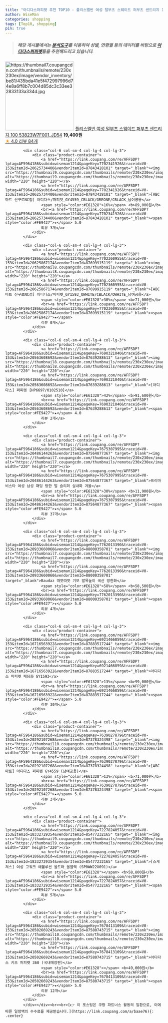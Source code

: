 ```yaml
---
title: "아디다스퍼피렛 추천 TOP10 - 플리스멜번 여성 털부츠 스웨이드 퍼부츠 샌드리지 100 53823W7F001_JD54"
author: WiseMan
categories: shopping
tags: [Top10, shopping]
pin: true
---
```


> ##### 해당 게시물에서는 [**분석도구**](https://itemscout.io/)를 이용하여 **성별**, **연령별** 등의 데이터를 바탕으로 [**아디다스퍼피렛**](https://link.coupang.com/a/baae76)들을 추천해드리고 있습니다.
<div class="container"><div class="row">
            <div class="col-6 col-sm-4 col-lg-4 col-lg-3">
                <div class="product-container">
                    <a href="https://link.coupang.com/re/AFFSDP?lptag=AF5964186&subid=wiseman1214&pageKey=7649071548&traceid=V0-153&itemId=20347379877&vendorItemId=87431969706" target="_blank"><img src="https://thumbnail7.coupangcdn.com/thumbnails/remote/230x230ex/image/vendor_inventory/be81/435bda41e5f472997996d74e8a6ff8b7c004d85dc3c33ee32833133a334d.jpg" alt="https://thumbnail7.coupangcdn.com/thumbnails/remote/230x230ex/image/vendor_inventory/be81/435bda41e5f472997996d74e8a6ff8b7c004d85dc3c33ee32833133a334d.jpg" width="220" height="220"></a>
                    <a href="https://link.coupang.com/re/AFFSDP?lptag=AF5964186&subid=wiseman1214&pageKey=7649071548&traceid=V0-153&itemId=20347379877&vendorItemId=87431969706" target="_blank">플리스멜번 여성 털부츠 스웨이드 퍼부츠 샌드리지 100 53823W7F001_JD54</a>
                    <span style="color:#E61328"></span> <b>19,400원</b>
                    <br><a href="https://link.coupang.com/re/AFFSDP?lptag=AF5964186&subid=wiseman1214&pageKey=7649071548&traceid=V0-153&itemId=20347379877&vendorItemId=87431969706" target="_blank"><span style="color:#FE9427">★</span> 4.0
                    리뷰 84개</a>
                </div>
            </div>
            
            <div class="col-6 col-sm-4 col-lg-4 col-lg-3">
                <div class="product-container">
                    <a href="https://link.coupang.com/re/AFFSDP?lptag=AF5964186&subid=wiseman1214&pageKey=7702341926&traceid=V0-153&itemId=20625734400&vendorItemId=87843428101" target="_blank"><img src="https://thumbnail9.coupangcdn.com/thumbnails/remote/230x230ex/image/vendor_inventory/89d6/6f42b636a56ba329fb71fb3dceeb4a4d125f40e8bfc14172365c2040fbd0.JPG" alt="https://thumbnail9.coupangcdn.com/thumbnails/remote/230x230ex/image/vendor_inventory/89d6/6f42b636a56ba329fb71fb3dceeb4a4d125f40e8bfc14172365c2040fbd0.JPG" width="220" height="220"></a>
                    <a href="https://link.coupang.com/re/AFFSDP?lptag=AF5964186&subid=wiseman1214&pageKey=7702341926&traceid=V0-153&itemId=20625734400&vendorItemId=87843428101" target="_blank">[ABC마트 신구로NC점] 아디다스/퍼피렛_GY4559_CBLACK/GREONE/CBLACK_남여공용</a>
                    <span style="color:#E61328">16%</span> <b>89,000원</b>
                    <br><a href="https://link.coupang.com/re/AFFSDP?lptag=AF5964186&subid=wiseman1214&pageKey=7702341926&traceid=V0-153&itemId=20625734400&vendorItemId=87843428101" target="_blank"><span style="color:#FE9427">★</span> 5.0
                    리뷰 3개</a>
                </div>
            </div>
            
            <div class="col-6 col-sm-4 col-lg-4 col-lg-3">
                <div class="product-container">
                    <a href="https://link.coupang.com/re/AFFSDP?lptag=AF5964186&subid=wiseman1214&pageKey=7702360955&traceid=V0-153&itemId=20625867174&vendorItemId=87699915119" target="_blank"><img src="https://thumbnail8.coupangcdn.com/thumbnails/remote/230x230ex/image/vendor_inventory/5552/350cc0ad1a30f3f83c908db8362460bfb1acafccab4acb24b31954e385d3.jpg" alt="https://thumbnail8.coupangcdn.com/thumbnails/remote/230x230ex/image/vendor_inventory/5552/350cc0ad1a30f3f83c908db8362460bfb1acafccab4acb24b31954e385d3.jpg" width="220" height="220"></a>
                    <a href="https://link.coupang.com/re/AFFSDP?lptag=AF5964186&subid=wiseman1214&pageKey=7702360955&traceid=V0-153&itemId=20625867174&vendorItemId=87699915119" target="_blank">[ABC마트 신구로NC점] 아디다스/퍼피렛_GY1593_OWHITE/CBLACK/OWHITE_남여공용</a>
                    <span style="color:#E61328">30%</span> <b>71,000원</b>
                    <br><a href="https://link.coupang.com/re/AFFSDP?lptag=AF5964186&subid=wiseman1214&pageKey=7702360955&traceid=V0-153&itemId=20625867174&vendorItemId=87699915119" target="_blank"><span style="color:#FE9427">★</span> 
                    리뷰 0개</a>
                </div>
            </div>
            
            <div class="col-6 col-sm-4 col-lg-4 col-lg-3">
                <div class="product-container">
                    <a href="https://link.coupang.com/re/AFFSDP?lptag=AF5964186&subid=wiseman1214&pageKey=7690321040&traceid=V0-153&itemId=20563608692&vendorItemId=87639288613" target="_blank"><img src="https://thumbnail8.coupangcdn.com/thumbnails/remote/230x230ex/image/vendor_inventory/d4e0/08e3b46c96d979464023546824db229677aea0d3872b4507cee4fdd42c29.jpg" alt="https://thumbnail8.coupangcdn.com/thumbnails/remote/230x230ex/image/vendor_inventory/d4e0/08e3b46c96d979464023546824db229677aea0d3872b4507cee4fdd42c29.jpg" width="220" height="220"></a>
                    <a href="https://link.coupang.com/re/AFFSDP?lptag=AF5964186&subid=wiseman1214&pageKey=7690321040&traceid=V0-153&itemId=20563608692&vendorItemId=87639288613" target="_blank">[아디다스] 퍼피렛 [HP6697/0102510]</a>
                    <span style="color:#E61328">42%</span> <b>91,600원</b>
                    <br><a href="https://link.coupang.com/re/AFFSDP?lptag=AF5964186&subid=wiseman1214&pageKey=7690321040&traceid=V0-153&itemId=20563608692&vendorItemId=87639288613" target="_blank"><span style="color:#FE9427">★</span> 4.0
                    리뷰 2개</a>
                </div>
            </div>
            
            <div class="col-6 col-sm-4 col-lg-4 col-lg-3">
                <div class="product-container">
                    <a href="https://link.coupang.com/re/AFFSDP?lptag=AF5964186&subid=wiseman1214&pageKey=7675307995&traceid=V0-153&itemId=20486144263&vendorItemId=87564877367" target="_blank"><img src="https://thumbnail7.coupangcdn.com/thumbnails/remote/230x230ex/image/vendor_inventory/0434/501716fe0998ac73b9f63dc056b41139f1c5593cae8d7e808c8ed233c923.jpg" alt="https://thumbnail7.coupangcdn.com/thumbnails/remote/230x230ex/image/vendor_inventory/0434/501716fe0998ac73b9f63dc056b41139f1c5593cae8d7e808c8ed233c923.jpg" width="220" height="220"></a>
                    <a href="https://link.coupang.com/re/AFFSDP?lptag=AF5964186&subid=wiseman1214&pageKey=7675307995&traceid=V0-153&itemId=20486144263&vendorItemId=87564877367" target="_blank">프리마비스타 여성 남성 패딩 방한 털 슬리퍼 실내화 겨울</a>
                    <span style="color:#E61328">30%</span> <b>11,900원</b>
                    <br><a href="https://link.coupang.com/re/AFFSDP?lptag=AF5964186&subid=wiseman1214&pageKey=7675307995&traceid=V0-153&itemId=20486144263&vendorItemId=87564877367" target="_blank"><span style="color:#FE9427">★</span> 5.0
                    리뷰 37개</a>
                </div>
            </div>
            
            <div class="col-6 col-sm-4 col-lg-4 col-lg-3">
                <div class="product-container">
                    <a href="https://link.coupang.com/re/AFFSDP?lptag=AF5964186&subid=wiseman1214&pageKey=7762013390&traceid=V0-153&itemId=20933660060&vendorItemId=88000358701" target="_blank"><img src="https://thumbnail7.coupangcdn.com/thumbnails/remote/230x230ex/image/vendor_inventory/5b45/59e4f6b158be3e13393295b84924d06a4748d5e326f1bce08a518a1b21e6.jpg" alt="https://thumbnail7.coupangcdn.com/thumbnails/remote/230x230ex/image/vendor_inventory/5b45/59e4f6b158be3e13393295b84924d06a4748d5e326f1bce08a518a1b21e6.jpg" width="220" height="220"></a>
                    <a href="https://link.coupang.com/re/AFFSDP?lptag=AF5964186&subid=wiseman1214&pageKey=7762013390&traceid=V0-153&itemId=20933660060&vendorItemId=88000358701" target="_blank">Baudaz 따뜻따뜻 기모 발목높이 국산 방한화</a>
                    <span style="color:#E61328">58%</span> <b>58,500원</b>
                    <br><a href="https://link.coupang.com/re/AFFSDP?lptag=AF5964186&subid=wiseman1214&pageKey=7762013390&traceid=V0-153&itemId=20933660060&vendorItemId=88000358701" target="_blank"><span style="color:#FE9427">★</span> 5.0
                    리뷰 4개</a>
                </div>
            </div>
            
            <div class="col-6 col-sm-4 col-lg-4 col-lg-3">
                <div class="product-container">
                    <a href="https://link.coupang.com/re/AFFSDP?lptag=AF5964186&subid=wiseman1214&pageKey=6921466859&traceid=V0-153&itemId=16716563922&vendorItemId=87883517244" target="_blank"><img src="https://thumbnail7.coupangcdn.com/thumbnails/remote/230x230ex/image/vendor_inventory/423c/5c0bd684c4bee240eed32429dc38676d11734801f6fb4487285f7e778472.jpg" alt="https://thumbnail7.coupangcdn.com/thumbnails/remote/230x230ex/image/vendor_inventory/423c/5c0bd684c4bee240eed32429dc38676d11734801f6fb4487285f7e778472.jpg" width="220" height="220"></a>
                    <a href="https://link.coupang.com/re/AFFSDP?lptag=AF5964186&subid=wiseman1214&pageKey=6921466859&traceid=V0-153&itemId=16716563922&vendorItemId=87883517244" target="_blank">아디다스 퍼피렛 패딩화 GY1593</a>
                    <span style="color:#E61328">13%</span> <b>99,000원</b>
                    <br><a href="https://link.coupang.com/re/AFFSDP?lptag=AF5964186&subid=wiseman1214&pageKey=6921466859&traceid=V0-153&itemId=16716563922&vendorItemId=87883517244" target="_blank"><span style="color:#FE9427">★</span> 5.0
                    리뷰 30개</a>
                </div>
            </div>
            
            <div class="col-6 col-sm-4 col-lg-4 col-lg-3">
                <div class="product-container">
                    <a href="https://link.coupang.com/re/AFFSDP?lptag=AF5964186&subid=wiseman1214&pageKey=7639027879&traceid=V0-153&itemId=20292107268&vendorItemId=87378324498" target="_blank"><img src="https://thumbnail10.coupangcdn.com/thumbnails/remote/230x230ex/image/vendor_inventory/1dc8/6b9b6ff83832dfd1f55537bc574065d1f7ff949a3b0300e585acfa532987.jpg" alt="https://thumbnail10.coupangcdn.com/thumbnails/remote/230x230ex/image/vendor_inventory/1dc8/6b9b6ff83832dfd1f55537bc574065d1f7ff949a3b0300e585acfa532987.jpg" width="220" height="220"></a>
                    <a href="https://link.coupang.com/re/AFFSDP?lptag=AF5964186&subid=wiseman1214&pageKey=7639027879&traceid=V0-153&itemId=20292107268&vendorItemId=87378324498" target="_blank">[ABC마트] 아디다스 퍼피렛 GY4559 (남여공용)</a>
                    <span style="color:#E61328">13%</span> <b>71,000원</b>
                    <br><a href="https://link.coupang.com/re/AFFSDP?lptag=AF5964186&subid=wiseman1214&pageKey=7639027879&traceid=V0-153&itemId=20292107268&vendorItemId=87378324498" target="_blank"><span style="color:#FE9427">★</span> 5.0
                    리뷰 3개</a>
                </div>
            </div>
            
            <div class="col-6 col-sm-4 col-lg-4 col-lg-3">
                <div class="product-container">
                    <a href="https://link.coupang.com/re/AFFSDP?lptag=AF5964186&subid=wiseman1214&pageKey=7227824057&traceid=V0-153&itemId=18332729354&vendorItemId=85477232165" target="_blank"><img src="https://thumbnail9.coupangcdn.com/thumbnails/remote/230x230ex/image/vendor_inventory/1502/6e861aa9efc9fc862f4bb236aafd602917317a9852f05d43eaea0879ad46.JPG" alt="https://thumbnail9.coupangcdn.com/thumbnails/remote/230x230ex/image/vendor_inventory/1502/6e861aa9efc9fc862f4bb236aafd602917317a9852f05d43eaea0879ad46.JPG" width="220" height="220"></a>
                    <a href="https://link.coupang.com/re/AFFSDP?lptag=AF5964186&subid=wiseman1214&pageKey=7227824057&traceid=V0-153&itemId=18332729354&vendorItemId=85477232165" target="_blank">[스케쳐스] 여성 고워크 에볼루션 울트라_올블랙 (SP0WW22X091)</a>
                    <span style="color:#E61328"></span> <b>58,800원</b>
                    <br><a href="https://link.coupang.com/re/AFFSDP?lptag=AF5964186&subid=wiseman1214&pageKey=7227824057&traceid=V0-153&itemId=18332729354&vendorItemId=85477232165" target="_blank"><span style="color:#FE9427">★</span> 5.0
                    리뷰 5개</a>
                </div>
            </div>
            
            <div class="col-6 col-sm-4 col-lg-4 col-lg-3">
                <div class="product-container">
                    <a href="https://link.coupang.com/re/AFFSDP?lptag=AF5964186&subid=wiseman1214&pageKey=7678413109&traceid=V0-153&itemId=20502669243&vendorItemId=87580743715" target="_blank"><img src="https://thumbnail10.coupangcdn.com/thumbnails/remote/230x230ex/image/vendor_inventory/0a3a/2619745dcb6259294deba79addc3fa9f1b0da7700a55700b9bd6e8ff3477.jpg" alt="https://thumbnail10.coupangcdn.com/thumbnails/remote/230x230ex/image/vendor_inventory/0a3a/2619745dcb6259294deba79addc3fa9f1b0da7700a55700b9bd6e8ff3477.jpg" width="220" height="220"></a>
                    <a href="https://link.coupang.com/re/AFFSDP?lptag=AF5964186&subid=wiseman1214&pageKey=7678413109&traceid=V0-153&itemId=20502669243&vendorItemId=87580743715" target="_blank">아디다스 키즈 퍼피렛 360 (국내매장판)</a>
                    <span style="color:#E61328"></span> <b>49,000원</b>
                    <br><a href="https://link.coupang.com/re/AFFSDP?lptag=AF5964186&subid=wiseman1214&pageKey=7678413109&traceid=V0-153&itemId=20502669243&vendorItemId=87580743715" target="_blank"><span style="color:#FE9427">★</span> 5.0
                    리뷰 12개</a>
                </div>
            </div>
            </div></div><br><br>[👉 이 포스팅은 쿠팡 파트너스 활동의 일환으로, 이에 따른 일정액의 수수료를 제공받습니다.](https://link.coupang.com/a/baae76){: .center}